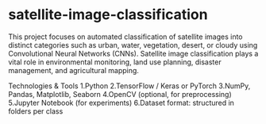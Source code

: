 # satellite-image-classification
This project focuses on automated classification of satellite images into distinct categories such as urban, water, vegetation, desert, or cloudy using Convolutional Neural Networks (CNNs). Satellite image classification plays a vital role in environmental monitoring, land use planning, disaster management, and agricultural mapping.

Technologies & Tools
1.Python
2.TensorFlow / Keras or PyTorch
3.NumPy, Pandas, Matplotlib, Seaborn
4.OpenCV (optional, for preprocessing)
5.Jupyter Notebook (for experiments)
6.Dataset format: structured in folders per class
